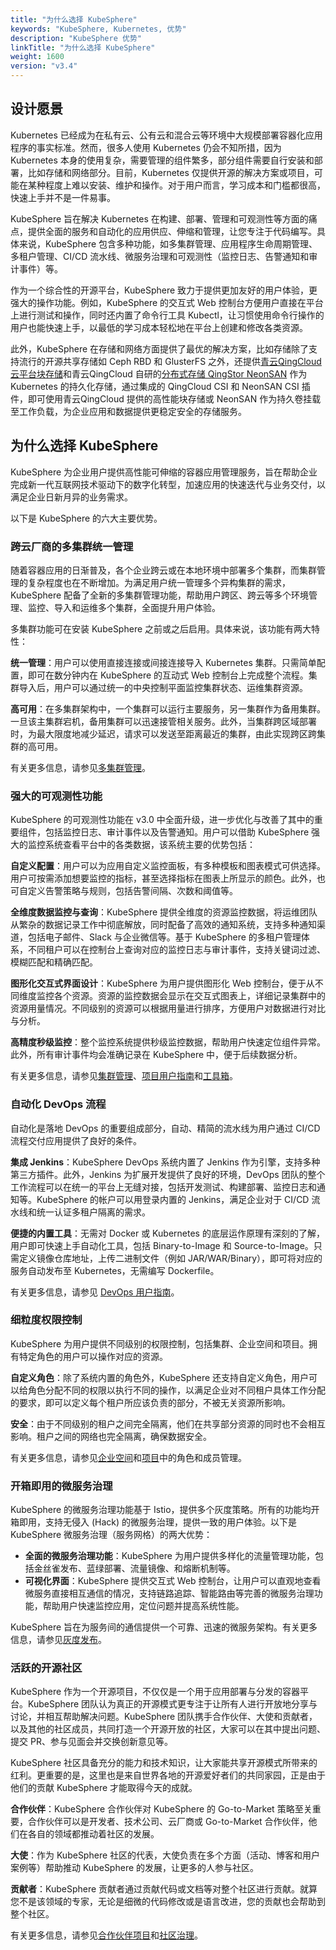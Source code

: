 ```yaml
---
title: "为什么选择 KubeSphere"
keywords: "KubeSphere, Kubernetes, 优势"
description: "KubeSphere 优势"
linkTitle: "为什么选择 KubeSphere"
weight: 1600
version: "v3.4"
---
```


## 设计愿景

Kubernetes 已经成为在私有云、公有云和混合云等环境中大规模部署容器化应用程序的事实标准。然而，很多人使用 Kubernetes 仍会不知所措，因为 Kubernetes 本身的使用复杂，需要管理的组件繁多，部分组件需要自行安装和部署，比如存储和网络部分。目前，Kubernetes 仅提供开源的解决方案或项目，可能在某种程度上难以安装、维护和操作。对于用户而言，学习成本和门槛都很高，快速上手并不是一件易事。

KubeSphere 旨在解决 Kubernetes 在构建、部署、管理和可观测性等方面的痛点，提供全面的服务和自动化的应用供应、伸缩和管理，让您专注于代码编写。具体来说，KubeSphere 包含多种功能，如多集群管理、应用程序生命周期管理、多租户管理、CI/CD 流水线、微服务治理和可观测性（监控日志、告警通知和审计事件）等。

作为一个综合性的开源平台，KubeSphere 致力于提供更加友好的用户体验，更强大的操作功能。例如，KubeSphere 的交互式 Web 控制台方便用户直接在平台上进行测试和操作，同时还内置了命令行工具 Kubectl，让习惯使用命令行操作的用户也能快速上手，以最低的学习成本轻松地在平台上创建和修改各类资源。

此外，KubeSphere 在存储和网络方面提供了最优的解决方案，比如存储除了支持流行的开源共享存储如 Ceph RBD 和 GlusterFS 之外，还提供[青云QingCloud 云平台块存储](https://docs.qingcloud.com/product/storage/volume/)和青云QingCloud 自研的[分布式存储 QingStor NeonSAN](https://docs.qingcloud.com/product/storage/volume/super_high_performance_shared_volume/) 作为 Kubernetes 的持久化存储，通过集成的 QingCloud CSI 和 NeonSAN CSI 插件，即可使用青云QingCloud 提供的高性能块存储或 NeonSAN 作为持久卷挂载至工作负载，为企业应用和数据提供更稳定安全的存储服务。

## 为什么选择 KubeSphere

KubeSphere 为企业用户提供高性能可伸缩的容器应用管理服务，旨在帮助企业完成新一代互联网技术驱动下的数字化转型，加速应用的快速迭代与业务交付，以满足企业日新月异的业务需求。

以下是 KubeSphere 的六大主要优势。

### 跨云厂商的多集群统一管理

随着容器应用的日渐普及，各个企业跨云或在本地环境中部署多个集群，而集群管理的复杂程度也在不断增加。为满足用户统一管理多个异构集群的需求，KubeSphere 配备了全新的多集群管理功能，帮助用户跨区、跨云等多个环境管理、监控、导入和运维多个集群，全面提升用户体验。

多集群功能可在安装 KubeSphere 之前或之后启用。具体来说，该功能有两大特性：

**统一管理**：用户可以使用直接连接或间接连接导入 Kubernetes 集群。只需简单配置，即可在数分钟内在 KubeSphere 的互动式 Web 控制台上完成整个流程。集群导入后，用户可以通过统一的中央控制平面监控集群状态、运维集群资源。

**高可用**：在多集群架构中，一个集群可以运行主要服务，另一集群作为备用集群。一旦该主集群宕机，备用集群可以迅速接管相关服务。此外，当集群跨区域部署时，为最大限度地减少延迟，请求可以发送至距离最近的集群，由此实现跨区跨集群的高可用。

有关更多信息，请参见[多集群管理](../../multicluster-management/)。

### 强大的可观测性功能

KubeSphere 的可观测性功能在 v3.0 中全面升级，进一步优化与改善了其中的重要组件，包括监控日志、审计事件以及告警通知。用户可以借助 KubeSphere 强大的监控系统查看平台中的各类数据，该系统主要的优势包括：

**自定义配置**：用户可以为应用自定义监控面板，有多种模板和图表模式可供选择。用户可按需添加想要监控的指标，甚至选择指标在图表上所显示的颜色。此外，也可自定义告警策略与规则，包括告警间隔、次数和阈值等。

**全维度数据监控与查询**：KubeSphere 提供全维度的资源监控数据，将运维团队从繁杂的数据记录工作中彻底解放，同时配备了高效的通知系统，支持多种通知渠道，包括电子邮件、Slack 与企业微信等。基于 KubeSphere 的多租户管理体系，不同租户可以在控制台上查询对应的监控日志与审计事件，支持关键词过滤、模糊匹配和精确匹配。

**图形化交互式界面设计**：KubeSphere 为用户提供图形化 Web 控制台，便于从不同维度监控各个资源。资源的监控数据会显示在交互式图表上，详细记录集群中的资源用量情况。不同级别的资源可以根据用量进行排序，方便用户对数据进行对比与分析。

**高精度秒级监控**：整个监控系统提供秒级监控数据，帮助用户快速定位组件异常。此外，所有审计事件均会准确记录在 KubeSphere 中，便于后续数据分析。

有关更多信息，请参见[集群管理](../../cluster-administration/)、[项目用户指南](../../project-user-guide/)和[工具箱](../../toolbox/)。

### 自动化 DevOps 流程

自动化是落地 DevOps 的重要组成部分，自动、精简的流水线为用户通过 CI/CD 流程交付应用提供了良好的条件。

**集成 Jenkins**：KubeSphere DevOps 系统内置了 Jenkins 作为引擎，支持多种第三方插件。此外，Jenkins 为扩展开发提供了良好的环境，DevOps 团队的整个工作流程可以在统一的平台上无缝对接，包括开发测试、构建部署、监控日志和通知等。KubeSphere 的帐户可以用登录内置的 Jenkins，满足企业对于 CI/CD 流水线和统一认证多租户隔离的需求。

**便捷的内置工具**：无需对 Docker 或 Kubernetes 的底层运作原理有深刻的了解，用户即可快速上手自动化工具，包括 Binary-to-Image 和 Source-to-Image。只需定义镜像仓库地址，上传二进制文件（例如 JAR/WAR/Binary），即可将对应的服务自动发布至 Kubernetes，无需编写 Dockerfile。

有关更多信息，请参见 [DevOps 用户指南](../../devops-user-guide/)。

### 细粒度权限控制

KubeSphere 为用户提供不同级别的权限控制，包括集群、企业空间和项目。拥有特定角色的用户可以操作对应的资源。

**自定义角色**：除了系统内置的角色外，KubeSphere 还支持自定义角色，用户可以给角色分配不同的权限以执行不同的操作，以满足企业对不同租户具体工作分配的要求，即可以定义每个租户所应该负责的部分，不被无关资源所影响。

**安全**：由于不同级别的租户之间完全隔离，他们在共享部分资源的同时也不会相互影响。租户之间的网络也完全隔离，确保数据安全。

有关更多信息，请参见[企业空间](../../workspace-administration/role-and-member-management/)和[项目](../../project-administration/role-and-member-management/)中的角色和成员管理。

### 开箱即用的微服务治理

KubeSphere 的微服务治理功能基于 Istio，提供多个灰度策略。所有的功能均开箱即用，支持无侵入 (Hack) 的微服务治理，提供一致的用户体验。以下是 KubeSphere 微服务治理（服务网格）的两大优势：

- **全面的微服务治理功能**：KubeSphere 为用户提供多样化的流量管理功能，包括金丝雀发布、蓝绿部署、流量镜像、和熔断机制等。
- **可视化界面**：KubeSphere 提供交互式 Web 控制台，让用户可以直观地查看微服务直接相互通信的情况，支持链路追踪、智能路由等完善的微服务治理功能，帮助用户快速监控应用，定位问题并提高系统性能。

KubeSphere 旨在为服务间的通信提供一个可靠、迅速的微服务架构。有关更多信息，请参见[灰度发布](../../project-user-guide/grayscale-release/overview/)。

### 活跃的开源社区

KubeSphere 作为一个开源项目，不仅仅是一个用于应用部署与分发的容器平台。KubeSphere 团队认为真正的开源模式更专注于让所有人进行开放地分享与讨论，并相互帮助解决问题。KubeSphere 团队携手合作伙伴、大使和贡献者，以及其他的社区成员，共同打造一个开源开放的社区，大家可以在其中提出问题、提交 PR、参与见面会并交换创新意见等。

KubeSphere 社区具备充分的能力和技术知识，让大家能共享开源模式所带来的红利。更重要的是，这里也是来自世界各地的开源爱好者们的共同家园，正是由于他们的贡献 KubeSphere 才能取得今天的成就。

**合作伙伴**：KubeSphere 合作伙伴对 KubeSphere 的 Go-to-Market 策略至关重要，合作伙伴可以是开发者、技术公司、云厂商或 Go-to-Market 合作伙伴，他们在各自的领域都推动着社区的发展。

**大使**：作为 KubeSphere 社区的代表，大使负责在多个方面（活动、博客和用户案例等）帮助推动 KubeSphere 的发展，让更多的人参与社区。

**贡献者**：KubeSphere 贡献者通过贡献代码或文档等对整个社区进行贡献。就算您不是该领域的专家，无论是细微的代码修改或是语言改进，您的贡献也会帮助到整个社区。

有关更多信息，请参见[合作伙伴项目](https://kubesphere.io/zh/partner/)和[社区治理](https://kubesphere.io/zh/contribution/)。
